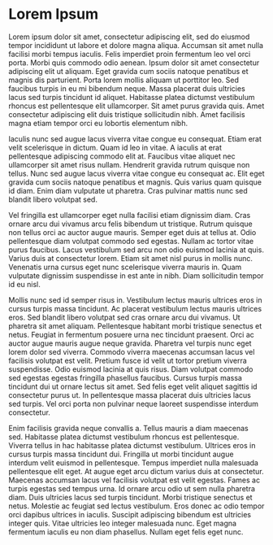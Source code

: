 # Lorem Ipsum


Lorem ipsum dolor sit amet, consectetur adipiscing elit, sed 
do eiusmod tempor incididunt ut labore et dolore magna 
aliqua. Accumsan sit amet nulla facilisi morbi tempus 
iaculis. Felis imperdiet proin fermentum leo vel orci porta. 
Morbi quis commodo odio aenean. Ipsum dolor sit amet 
consectetur adipiscing elit ut aliquam. Eget gravida cum 
sociis natoque penatibus et magnis dis parturient. Porta 
lorem mollis aliquam ut porttitor leo. Sed faucibus turpis 
in eu mi bibendum neque. Massa placerat duis ultricies lacus 
sed turpis tincidunt id aliquet. Habitasse platea dictumst 
vestibulum rhoncus est pellentesque elit ullamcorper. Sit 
amet purus gravida quis. Amet consectetur adipiscing elit 
duis tristique sollicitudin nibh. Amet facilisis magna etiam 
tempor orci eu lobortis elementum nibh.
 
Iaculis nunc sed augue lacus viverra vitae congue eu 
consequat. Etiam erat velit scelerisque in dictum. Quam id 
leo in vitae. A iaculis at erat pellentesque adipiscing 
commodo elit at. Faucibus vitae aliquet nec ullamcorper sit 
amet risus nullam. Hendrerit gravida rutrum quisque non 
tellus. Nunc sed augue lacus viverra vitae congue eu 
consequat ac. Elit eget gravida cum sociis natoque penatibus 
et magnis. Quis varius quam quisque id diam. Enim diam 
vulputate ut pharetra. Cras pulvinar mattis nunc sed blandit 
libero volutpat sed.
 
Vel fringilla est ullamcorper eget nulla facilisi etiam 
dignissim diam. Cras ornare arcu dui vivamus arcu felis 
bibendum ut tristique. Rutrum quisque non tellus orci ac 
auctor augue mauris. Semper eget duis at tellus at. Odio 
pellentesque diam volutpat commodo sed egestas. Nullam ac 
tortor vitae purus faucibus. Lacus vestibulum sed arcu non 
odio euismod lacinia at quis. Varius duis at consectetur 
lorem. Etiam sit amet nisl purus in mollis nunc. Venenatis 
urna cursus eget nunc scelerisque viverra mauris in. Quam 
vulputate dignissim suspendisse in est ante in nibh. Diam 
sollicitudin tempor id eu nisl.
 
Mollis nunc sed id semper risus in. Vestibulum lectus mauris 
ultrices eros in cursus turpis massa tincidunt. Ac placerat 
vestibulum lectus mauris ultrices eros. Sed blandit libero 
volutpat sed cras ornare arcu dui vivamus. Ut pharetra sit 
amet aliquam. Pellentesque habitant morbi tristique senectus 
et netus. Feugiat in fermentum posuere urna nec tincidunt 
praesent. Orci ac auctor augue mauris augue neque gravida. 
Pharetra vel turpis nunc eget lorem dolor sed viverra. 
Commodo viverra maecenas accumsan lacus vel facilisis 
volutpat est velit. Pretium fusce id velit ut tortor pretium 
viverra suspendisse. Odio euismod lacinia at quis risus. 
Diam volutpat commodo sed egestas egestas fringilla 
phasellus faucibus. Cursus turpis massa tincidunt dui ut 
ornare lectus sit amet. Sed felis eget velit aliquet 
sagittis id consectetur purus ut. In pellentesque massa 
placerat duis ultricies lacus sed turpis. Vel orci porta non 
pulvinar neque laoreet suspendisse interdum consectetur.
 
Enim facilisis gravida neque convallis a. Tellus mauris a 
diam maecenas sed. Habitasse platea dictumst vestibulum 
rhoncus est pellentesque. Viverra tellus in hac habitasse 
platea dictumst vestibulum. Ultrices eros in cursus turpis 
massa tincidunt dui. Fringilla ut morbi tincidunt augue 
interdum velit euismod in pellentesque. Tempus imperdiet 
nulla malesuada pellentesque elit eget. At augue eget arcu 
dictum varius duis at consectetur. Maecenas accumsan lacus 
vel facilisis volutpat est velit egestas. Fames ac turpis 
egestas sed tempus urna. Id ornare arcu odio ut sem nulla 
pharetra diam. Duis ultricies lacus sed turpis tincidunt. 
Morbi tristique senectus et netus. Molestie ac feugiat sed 
lectus vestibulum. Eros donec ac odio tempor orci dapibus 
ultrices in iaculis. Suscipit adipiscing bibendum est 
ultricies integer quis. Vitae ultricies leo integer 
malesuada nunc. Eget magna fermentum iaculis eu non diam 
phasellus. Nullam eget felis eget nunc.
 